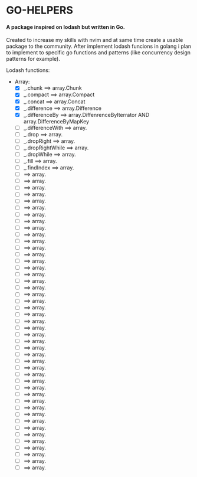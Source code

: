 # GO-HELPERS
#### A package inspired on lodash but written in Go.

Created to increase my skills with nvim and at same time create a usable package to the community.
After implement lodash funcions in golang i plan to implement to specific go functions and patterns (like concurrency design patterns for example).

Lodash functions:

- Array: 
  - [x] _.chunk ==> array.Chunk
  - [x] _.compact ==> array.Compact
  - [x] _.concat ==> array.Concat
  - [x] _.difference ==> array.Difference
  - [x] _.differenceBy ==> array.DiffenrenceByIterrator AND array.DifferenceByMapKey
  - [ ] _.differenceWith ==> array.
  - [ ] _.drop ==> array.
  - [ ] _.dropRight ==> array.
  - [ ] _.dropRightWhile ==> array.
  - [ ] _.dropWhile ==> array.
  - [ ] _.fill ==> array.
  - [ ] _.findIndex ==> array.
  - [ ]  ==> array.
  - [ ]  ==> array.
  - [ ]  ==> array.
  - [ ]  ==> array.
  - [ ]  ==> array.
  - [ ]  ==> array.
  - [ ]  ==> array.
  - [ ]  ==> array.
  - [ ]  ==> array.
  - [ ]  ==> array.
  - [ ]  ==> array.
  - [ ]  ==> array.
  - [ ]  ==> array.
  - [ ]  ==> array.
  - [ ]  ==> array.
  - [ ]  ==> array.
  - [ ]  ==> array.
  - [ ]  ==> array.
  - [ ]  ==> array.
  - [ ]  ==> array.
  - [ ]  ==> array.
  - [ ]  ==> array.
  - [ ]  ==> array.
  - [ ]  ==> array.
  - [ ]  ==> array.
  - [ ]  ==> array.
  - [ ]  ==> array.
  - [ ]  ==> array.
  - [ ]  ==> array.
  - [ ]  ==> array.
  - [ ]  ==> array.
  - [ ]  ==> array.
  - [ ]  ==> array.
  - [ ]  ==> array.
  - [ ]  ==> array.
  - [ ]  ==> array.
  - [ ]  ==> array.
  - [ ]  ==> array.
  - [ ]  ==> array.
  - [ ]  ==> array.
  - [ ]  ==> array.
  - [ ]  ==> array.
  - [ ]  ==> array.
  - [ ]  ==> array.
  - [ ]  ==> array.

